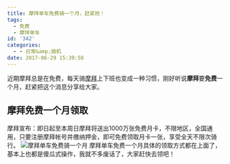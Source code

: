 ```yaml
---
title: 摩拜单车免费骑一个月，赶紧抢！
tags:
  - 免费
  - 摩拜单车
id: '342'
categories:
  - - 日常&amp;搞机
date: 2017-06-29 15:39:58
---
```


近期摩拜总是在免费，每天骑[摩拜](https://www.jubuzz.com/wtf/59.html)上下班也变成一种习惯，刚好听说**摩拜**要**免费**一个月，赶紧把这个消息分享给大家。

## 摩拜免费一个月领取

摩拜宣布：即日起至本周日摩拜将送出1000万张免费月卡，不限地区，全国通用，只要注册摩拜帐号并缴纳押金，即可免费领取月卡一张，享受全天不限次骑行。 ![摩拜单车免费骑一个月](https://ooo.0o0.ooo/2017/06/29/5954ae018666e.jpg) 摩拜单车免费一个月具体的领取方式都在上面了，基本上也都是傻瓜式操作，我就不多废话了，大家赶快去领吧！